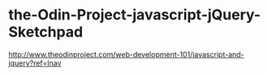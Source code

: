 # the-Odin-Project-javascript-jQuery-Sketchpad
http://www.theodinproject.com/web-development-101/javascript-and-jquery?ref=lnav
